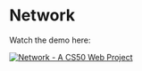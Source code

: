 # Network
Watch the demo here:

[![Network - A CS50 Web Project](http://img.youtube.com/vi/G_8CqpVEeOM/0.jpg)](http://www.youtube.com/watch?v=G_8CqpVEeOM "Network - A CS50 Web Project")
